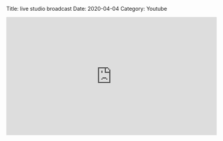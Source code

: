 Title: live studio broadcast
Date: 2020-04-04
Category: Youtube

<iframe width="560" height="315" src="https://www.youtube.com/embed/QRmOHAAm7Mc" title="YouTube video player" frameborder="0" allow="accelerometer; autoplay; clipboard-write; encrypted-media; gyroscope; picture-in-picture" allowfullscreen></iframe>

